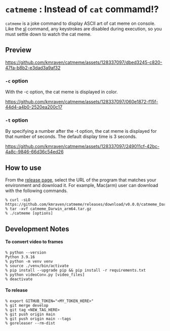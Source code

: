 # `catmeme` : Instead of `cat` commamd!?
`catmeme` is a joke command to display ASCII art of cat meme on console.
Like the [sl](https://github.com/mtoyoda/sl) command, any keystrokes are disabled during execution, so you must settle down to watch the cat meme.

## Preview
https://github.com/kmraven/catmeme/assets/128337097/dbed3245-c820-47fa-b8b2-e3dad3a9af32

### `-c` option
With the -c option, the cat meme is displayed in color.  

https://github.com/kmraven/catmeme/assets/128337097/060e1872-f15f-44d4-a4b0-2520ea200c17

### `-t` option
By specifying a number after the -t option, the cat meme is displayed for that number of seconds.
The default display time is 3 seconds.  

https://github.com/kmraven/catmeme/assets/128337097/249011cf-42bc-4a8c-9846-66d36c54ed26

## How to use
From the [release page](https://github.com/kmraven/catmeme/releases/tag/v0.0.0), select the URL of the program that matches your environment and download it.
For example, Mac(arm) user can download with the following commands.
```
% curl -sLO https://github.com/kmraven/catmeme/releases/download/v0.0.0/catmeme_Darwin_arm64.tar.gz
% tar -xvf catmeme_Darwin_arm64.tar.gz
% ./catmeme [options]
```

## Development Notes
#### To convert video to frames
```
% python --version
Python 3.9.16
% python -m venv venv
% source ./venv/bin/activate
% pip install --upgrade pip && pip install -r requirements.txt
% python videoConv.py [video_files]
% deactivate
```

#### To release
```
% export GITHUB_TOKEN="<MY_TOKEN_HERE>"
% git merge develop
% git tag <NEW_TAG_HERE>
% git push origin main
% git push origin main --tags
% goreleaser --rm-dist
```
